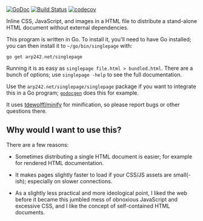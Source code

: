[![GoDoc](https://godoc.org/arp242.net/singlepage?status.svg)](https://pkg.go.dev/arp242.net/singlepage)
[![Build Status](https://travis-ci.com/arp242/singlepage.svg?branch=master)](https://travis-ci.com/arp242/singlepage)
[![codecov](https://codecov.io/gh/arp242/singlepage/branch/master/graph/badge.svg)](https://codecov.io/gh/arp242/singlepage)

Inline CSS, JavaScript, and images in a HTML file to distribute a stand-alone
HTML document without external dependencies.

This program is written in Go. To install it, you'll need to have Go installed;
you can then install it to `~/go/bin/singlepage` with:

	go get arp242.net/singlepage

Running it is as easy as `singlepage file.html > bundled.html`. There are a
bunch of options; use `singlepage -help` to see the full documentation.

Use the `arp242.net/singlepage/singlepage` package if you want to integrate this
in a Go program; [`godocgen`](https://github.com/Teamwork/godocgen) does this
for example.

It uses [tdewolff/minify](https://github.com/tdewolff/minify) for minification,
so please report bugs or other questions there.

Why would I want to use this?
-----------------------------

There are a few reasons:

- Sometimes distributing a single HTML document is easier; for example for
  rendered HTML documentation.

- It makes pages slightly faster to load if your CSS/JS assets are small(-ish);
  especially on slower connections.

- As a slightly less practical and more ideological point, I liked the web
  before it became this jumbled mess of obnoxious JavaScript and excessive CSS,
  and I like the concept of self-contained HTML documents.
